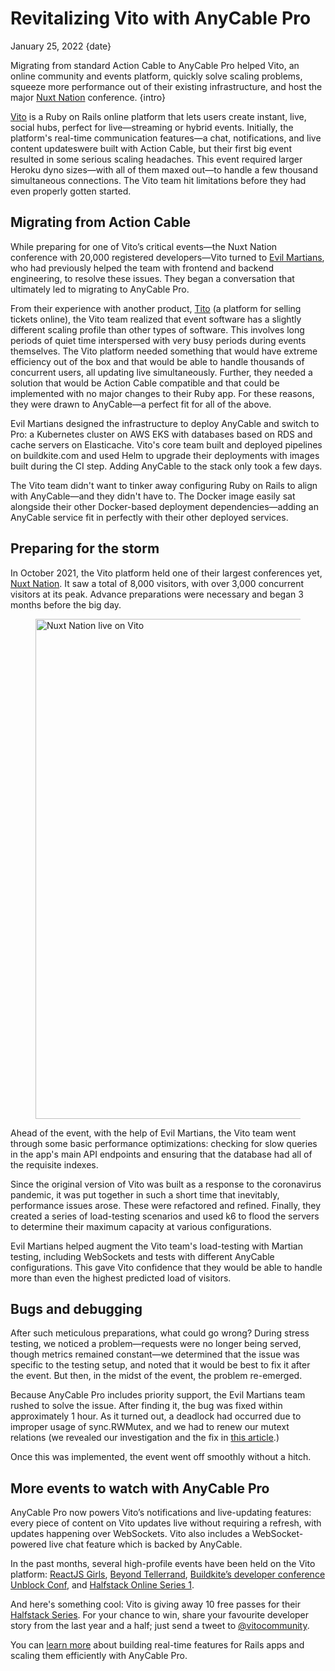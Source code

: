 # Revitalizing Vito with AnyCable Pro

January 25, 2022
{date}

Migrating from standard Action Cable to AnyCable Pro helped Vito, an online community and events platform, quickly solve scaling problems, squeeze more performance out of their existing infrastructure, and host the major [Nuxt Nation][] conference.
{intro}

<div class="divider"></div>

[Vito][] is a Ruby on Rails online platform that lets users create instant, live, social hubs, perfect for live—streaming or hybrid events. Initially, the platform's real-time communication features—a chat, notifications, and live content updateswere built with Action Cable, but their first big event resulted in some serious scaling headaches. This event required larger Heroku dyno sizes—with all of them maxed out—to handle a few thousand simultaneous connections. The Vito team hit limitations before they had even properly gotten started.

## Migrating from Action Cable

While preparing for one of Vito’s critical events—the Nuxt Nation conference with 20,000 registered developers—Vito turned to [Evil Martians][], who had previously helped the team with frontend and backend engineering, to resolve these issues. They began a conversation that ultimately led to migrating to AnyCable Pro.

From their experience with another product, [Tito][] (a platform for selling tickets online), the Vito team realized that event software has a slightly different scaling profile than other types of software. This involves long periods of quiet time interspersed with very busy periods during events themselves. The Vito platform needed something that would have extreme efficiency out of the box and that would be able to handle thousands of concurrent users, all updating live simultaneously. Further, they needed a solution that would be Action Cable compatible and that could be implemented with no major changes to their Ruby app. For these reasons, they were drawn to AnyCable—a perfect fit for all of the above.

Evil Martians designed the infrastructure to deploy AnyCable and switch to Pro: a Kubernetes cluster on AWS EKS with databases based on RDS and cache servers on Elasticache. Vito's core team built and deployed pipelines on buildkite.com and used Helm to upgrade their deployments with images built during the CI step. Adding AnyCable to the stack only took a few days.

The Vito team didn't want to tinker away configuring Ruby on Rails to align with AnyCable—and they didn't have to. The Docker image easily sat alongside their other Docker-based deployment dependencies—adding an AnyCable service fit in perfectly with their other deployed services.

## Preparing for the storm

In October 2021, the Vito platform held one of their largest conferences yet, [Nuxt Nation][]. It saw a total of 8,000 visitors, with over 3,000 concurrent visitors at its peak. Advance preparations were necessary and began 3 months before the big day.

<figure class="blog--figure">
  <img class="blog--media" title="Nuxt Nation live on Vito" src="/images/blog/nuxt-nation.png" width="800">
</figure>

Ahead of the event, with the help of Evil Martians, the Vito team went through some basic performance optimizations: checking for slow queries in the app's main API endpoints and ensuring that the database had all of the requisite indexes.

Since the original version of Vito was built as a response to the coronavirus pandemic, it was put together in such a short time that inevitably, performance issues arose. These were refactored and refined. Finally, they created a series of load-testing scenarios and used k6 to flood the servers to determine their maximum capacity at various configurations.

Evil Martians helped augment the Vito team's load-testing with Martian testing, including WebSockets and tests with different AnyCable configurations. This gave Vito confidence that they would be able to handle more than even the highest predicted load of visitors.

## Bugs and debugging

After such meticulous preparations, what could go wrong? During stress testing, we noticed a problem—requests were no longer being served, though metrics remained constant—we determined that the issue was specific to the testing setup, and noted that it would be best to fix it after the event. But then, in the midst of the event, the problem re-emerged.

Because AnyCable Pro includes priority support, the Evil Martians team rushed to solve the issue. After finding it, the bug was fixed within approximately 1 hour. As it turned out, a deadlock had occurred due to improper usage of sync.RWMutex, and we had to renew our mutext relations (we revealed our investigation and the fix in [this article](https://evilmartians.com/chronicles/what-could-go-wrong-with-a-mutex-or-the-go-profiling-story).)

Once this was implemented, the event went off smoothly without a hitch.

## More events to watch with AnyCable Pro

AnyCable Pro now powers Vito’s notifications and live-updating features: every piece of content on Vito updates live without requiring a refresh, with updates happening over WebSockets. Vito also includes a WebSocket-powered live chat feature which is backed by AnyCable.

In the past months, several high-profile events have been held on the Vito platform: [ReactJS Girls](https://twitter.com/ReactJSgirls), [Beyond Tellerrand](https://beyondtellerrand.com), [Buildkite’s developer conference Unblock Conf](https://unblockconf.dev/21), and [Halfstack Online Series 1](https://halfstackconf.com).

And here's something cool: Vito is giving away 10 free passes for their [Halfstack Series](https://halfstackconf.com/). For your chance to win, share your favourite developer story from the last year and a half; just send a tweet to [@vitocommunity](https://twitter.com/vitocommunity).

You can [learn more](/#pro) about building real-time features for Rails apps and scaling them efficiently with AnyCable Pro.

[Vito]: https://vi.to/
[Tito]: https://ti.to/
[Evil Martians]: https://evilmartians.com
[Nuxt Nation]: https://nuxtnation.com/
